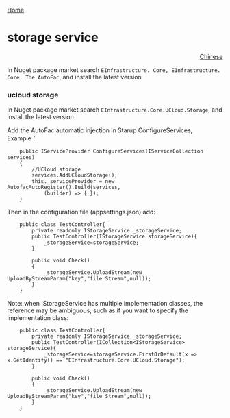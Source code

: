 <a href="https://github.com/zhenlei520/System.Extension.Core/blob/master/README.md">Home</a>

# storage service #    
<p align="right"><a href="https://github.com/zhenlei520/System.Extension.Core/tree/master/src/Storage/UCloud/README.zh-cn.md">Chinese</a></p>

In Nuget package market search ` EInfrastructure. Core, EInfrastructure. Core. The AutoFac `, and install the latest version

### ucloud storage ###
In Nuget package market search `EInfrastructure.Core.UCloud.Storage`, and install the latest version

Add the AutoFac automatic injection in Starup ConfigureServices,  
Example： 
    
		public IServiceProvider ConfigureServices(IServiceCollection services)
		{
			//UCloud storage
			services.AddUCloudStorage();
			this._serviceProvider = new AutofacAutoRegister().Build(services,
                (builder) => { });
		}
        
Then in the configuration file (appsettings.json) add:

		public class TestController{
			private readonly IStorageService _storageService;
			public TestController(IStorageService storageService){
				_storageService=storageService;
			}

			public void Check()
			{
				_storageService.UploadStream(new UploadByStreamParam("key","file Stream",null));
			}
		} 

Note: when IStorageService has multiple implementation classes, the reference may be ambiguous, such as if you want to specify the implementation class:

		public class TestController{
			private readonly IStorageService _storageService;
			public TestController(ICollection<IStorageService> storageService){
				_storageService=storageService.FirstOrDefault(x => x.GetIdentify() == "EInfrastructure.Core.UCloud.Storage");
			}

			public void Check()
			{
				_storageService.UploadStream(new UploadByStreamParam("key","file Stream",null));
			}
		} 
